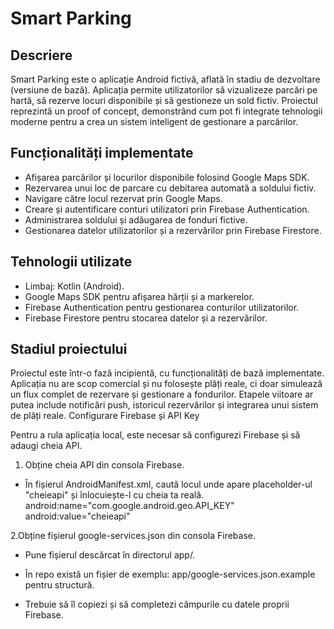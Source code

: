 # Smart Parking

## Descriere

Smart Parking este o aplicație Android fictivă, aflată în stadiu de dezvoltare (versiune de bază). Aplicația permite utilizatorilor să vizualizeze parcări pe hartă, să rezerve locuri disponibile și să gestioneze un sold fictiv. Proiectul reprezintă un proof of concept, demonstrând cum pot fi integrate tehnologii moderne pentru a crea un sistem inteligent de gestionare a parcărilor.

## Funcționalități implementate

* Afișarea parcărilor și locurilor disponibile folosind Google Maps SDK.
* Rezervarea unui loc de parcare cu debitarea automată a soldului fictiv.
* Navigare către locul rezervat prin Google Maps.
* Creare și autentificare conturi utilizatori prin Firebase Authentication.
* Administrarea soldului și adăugarea de fonduri fictive.
* Gestionarea datelor utilizatorilor și a rezervărilor prin Firebase Firestore.

## Tehnologii utilizate

* Limbaj: Kotlin (Android).
* Google Maps SDK pentru afișarea hărții și a markerelor.
* Firebase Authentication pentru gestionarea conturilor utilizatorilor.
* Firebase Firestore pentru stocarea datelor și a rezervărilor.

## Stadiul proiectului

Proiectul este într-o fază incipientă, cu funcționalități de bază implementate. Aplicația nu are scop comercial și nu folosește plăți reale, ci doar simulează un flux complet de rezervare și gestionare a fondurilor. Etapele viitoare ar putea include notificări push, istoricul rezervărilor și integrarea unui sistem de plăți reale.
Configurare Firebase și API Key

Pentru a rula aplicația local, este necesar să configurezi Firebase și să adaugi cheia API.

1. Obține cheia API din consola Firebase.

* În fișierul AndroidManifest.xml, caută locul unde apare placeholder-ul "cheieapi" și înlocuiește-l cu cheia ta reală.
    android:name="com.google.android.geo.API_KEY"
    android:value="cheieapi"
    
2.Obține fișierul google-services.json din consola Firebase.

* Pune fișierul descărcat în directorul app/.

* În repo există un fișier de exemplu: app/google-services.json.example pentru structură.

* Trebuie să îl copiezi și să completezi câmpurile cu datele proprii Firebase.
